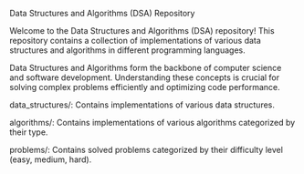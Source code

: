 

Data Structures and Algorithms (DSA) Repository


Welcome to the Data Structures and Algorithms (DSA) repository! This repository contains a collection of implementations of various data structures and algorithms in different programming languages.

Data Structures and Algorithms form the backbone of computer science and software development. Understanding these concepts is crucial for solving complex problems efficiently and optimizing code performance.


data_structures/: Contains implementations of various data structures.

algorithms/: Contains implementations of various algorithms categorized by their type.

problems/: Contains solved problems categorized by their difficulty level (easy, medium, hard).
